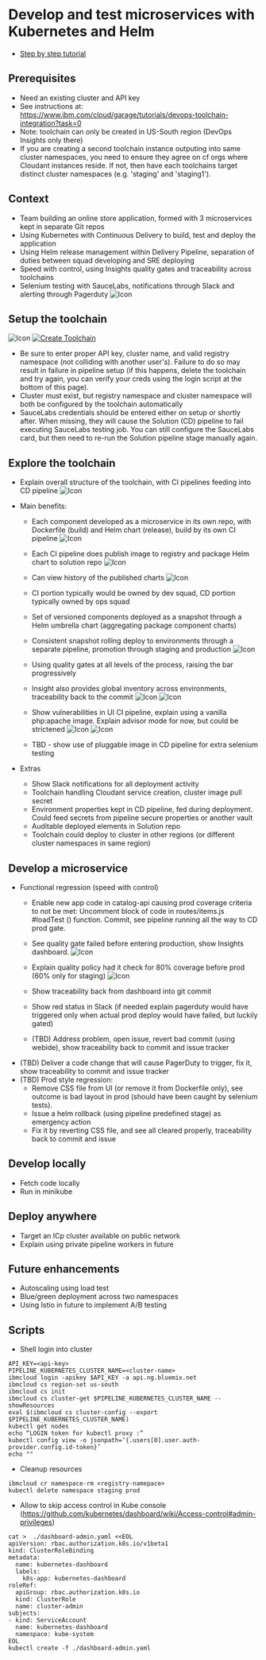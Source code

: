 # Develop and test microservices with Kubernetes and Helm

* [Step by step tutorial](https://www.ibm.com/cloud/garage/tutorials/use-develop-test-microservices-with-kubernetes-and-helm-toolchain)

## Prerequisites
  * Need an existing cluster and API key
  * See instructions at: https://www.ibm.com/cloud/garage/tutorials/devops-toolchain-integration?task=0
  * Note: toolchain can only be created in US-South region (DevOps Insights only there)
  * If you are creating a second toolchain instance outputing into same cluster namespaces, you need to ensure they agree on cf orgs where Cloudant instances reside. If not, then have each toolchains target distinct cluster namespaces (e.g. 'staging' and 'staging1').
## Context
  * Team building an online store application, formed with 3 microservices kept in separate Git repos
  * Using Kubernetes with Continuous Delivery to build, test and deploy the application
  * Using Helm release management within Delivery Pipeline, separation of duties between squad developing and SRE deploying
  * Speed with control, using Insights quality gates and traceability across toolchains 
  * Selenium testing with SauceLabs, notifications through Slack and alerting through Pagerduty
  ![Icon](./pics/umbrella-toolchain.png)
## Setup the toolchain
  ![Icon](./.bluemix/toolchain.png)
  [![Create Toolchain](https://cloud.ibm.com/devops/graphics/create_toolchain_button.png)](https://cloud.ibm.com/devops/setup/deploy?repository=https://github.com/open-toolchain/microservices-helm-toolchain&refreshServices=&env_id=ibm:yp:us-south)
  * Be sure to enter proper API key, cluster name, and valid registry namespace (not colliding with another user's). Failure to do so may result in failure in pipeline setup (if this happens, delete the toolchain and try again, you can verify your creds using the login script at the bottom of this page).
  * Cluster must exist, but registry namespace and cluster namespace will both be configured by the toolchain automatically
  * SauceLabs credentials should be entered either on setup or shortly after. When missing, they will cause the Solution (CD) pipeline to fail executing SauceLabs testing job. You can still configure the SauceLabs card, but then need to re-run the Solution pipeline stage manually again.
## Explore the toolchain
  * Explain overall structure of the toolchain, with CI pipelines feeding into CD pipeline
    ![Icon](./pics/overview.png)

  * Main benefits:
    * Each component developed as a microservice in its own repo, with Dockerfile (build) and Helm chart (release), build by its own CI pipeline
    ![Icon](./pics/ci-pipeline.png)

    * Each CI pipeline does publish image to registry and package Helm chart to solution repo
    ![Icon](./pics/solution-charts.png)

    * Can view history of the published charts
    ![Icon](./pics/solution-commits.png)

    * CI portion typically would be owned by dev squad, CD portion typically owned by ops squad
    * Set of versioned components deployed as a snapshot through a Helm umbrella chart (aggregating package component charts)
    * Consistent snapshot rolling deploy to environments through a separate pipeline, promotion through staging and production
    ![Icon](./pics/cd-pipeline.png)

    * Using quality gates at all levels of the process, raising the bar progressively
    * Insight also provides global inventory across environments, traceability back to the commit
    ![Icon](./pics/insights-dashboard.png)
    ![Icon](./pics/insights-commit.png)

    * Show vulnerabilities in UI CI pipeline, explain using a vanilla php:apache image. Explain advisor mode for now, but could be strictened
    ![Icon](./pics/ui-vuln.png)
    ![Icon](./pics/vulnerabilities.png)

    * TBD - show use of pluggable image in CD pipeline for extra selenium testing
  * Extras
    * Show Slack notifications for all deployment activity
    * Toolchain handling Cloudant service creation, cluster image pull secret
    * Environment properties kept in CD pipeline, fed during deployment. Could feed secrets from pipeline secure properties or another vault
    * Auditable deployed elements in Solution repo
    * Toolchain could deploy to cluster in other regions (or different cluster namespaces in same region)
## Develop a microservice
  * Functional regression (speed with control)
    * Enable new app code in catalog-api causing prod coverage criteria to not be met: Uncomment block of code in routes/items.js #loadTest () function. Commit, see pipeline running all the way to CD prod gate.
    * See quality gate failed before entering production, show Insights dashboard.
    ![Icon](./pics/cd-prod-fail.png)

    * Explain quality policy had it check for 80% coverage before prod (60% only for staging)
    ![Icon](./pics/coverage-regression.png)

    * Show traceability back from dashboard into git commit
    * Show red status in Slack (if needed explain pagerduty would have triggered only when actual prod deploy would have failed, but luckily gated)
    * (TBD) Address problem, open issue, revert bad commit (using webide), show traceability back to commit and issue tracker
  * (TBD) Deliver a code change that will cause PagerDuty to trigger, fix it, show traceability to commit and issue tracker
  * (TBD) Prod style regression:
    * Remove CSS file from UI (or remove it from Dockerfile only), see outcome is bad layout in prod (should have been caught by selenium tests). 
    * Issue a helm rollback (using pipeline predefined stage) as emergency action
    * Fix it by reverting CSS file, and see all cleared properly, traceability back to commit and issue
## Develop locally 
  * Fetch code locally
  * Run in minikube
## Deploy anywhere
  * Target an ICp cluster available on public network
  * Explain using private pipeline workers in future
## Future enhancements
  * Autoscaling using load test
  * Blue/green deployment across two namespaces
  * Using Istio in future to implement A/B testing

## Scripts
  * Shell login into cluster
```
API_KEY=<api-key>
PIPELINE_KUBERNETES_CLUSTER_NAME=<cluster-name>
ibmcloud login -apikey $API_KEY -a api.ng.bluemix.net
ibmcloud cs region-set us-south
ibmcloud cs init
ibmcloud cs cluster-get $PIPELINE_KUBERNETES_CLUSTER_NAME --showResources
eval $(ibmcloud cs cluster-config --export $PIPELINE_KUBERNETES_CLUSTER_NAME)
kubectl get nodes
echo “LOGIN token for kubectl proxy :”
kubectl config view -o jsonpath=‘{.users[0].user.auth-provider.config.id-token}’
echo ""
```
  * Cleanup resources
```
ibmcloud cr namespace-rm <registry-namepace>
kubectl delete namespace staging prod
```
  * Allow to skip access control in Kube console (https://github.com/kubernetes/dashboard/wiki/Access-control#admin-privileges)
```
cat >  ./dashboard-admin.yaml <<EOL
apiVersion: rbac.authorization.k8s.io/v1beta1
kind: ClusterRoleBinding
metadata:
  name: kubernetes-dashboard
  labels:
    k8s-app: kubernetes-dashboard
roleRef:
  apiGroup: rbac.authorization.k8s.io
  kind: ClusterRole
  name: cluster-admin
subjects:
- kind: ServiceAccount
  name: kubernetes-dashboard
  namespace: kube-system
EOL
kubectl create -f ./dashboard-admin.yaml
```

